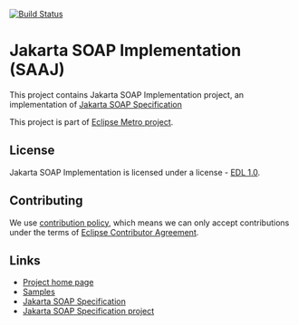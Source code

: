 [//]: # " Copyright (c) 2018, 2020 Oracle and/or its affiliates. All rights reserved. "
[//]: # "  "
[//]: # " This program and the accompanying materials are made available under the "
[//]: # " terms of the Eclipse Distribution License v. 1.0, which is available at "
[//]: # " http://www.eclipse.org/org/documents/edl-v10.php. "
[//]: # "  "
[//]: # " SPDX-License-Identifier: BSD-3-Clause "

[![Build Status](https://travis-ci.com/eclipse-ee4j/metro-saaj.svg?branch=master)](https://travis-ci.com/eclipse-ee4j/metro-saaj)

# Jakarta SOAP Implementation (SAAJ)

This project contains Jakarta SOAP Implementation project,
 an implementation of [Jakarta SOAP Specification](https://jakarta.ee/specifications/soap-attachments)

This project is part of [Eclipse Metro project](https://projects.eclipse.org/projects/ee4j.metro).


## License

Jakarta SOAP Implementation is licensed under a license - [EDL 1.0](LICENSE.md).


## Contributing

We use [contribution policy](CONTRIBUTING.md), which means we can only accept contributions under
the terms of [Eclipse Contributor Agreement](http://www.eclipse.org/legal/ECA.php).


## Links

* [Project home page](https://eclipse-ee4j.github.io/metro-saaj)
* [Samples](saaj-samples/README.md)
* [Jakarta SOAP Specification](https://jakarta.ee/specifications/soap-attachments)
* [Jakarta SOAP Specification project](https://github.com/eclipse-ee4j/saaj-api)

